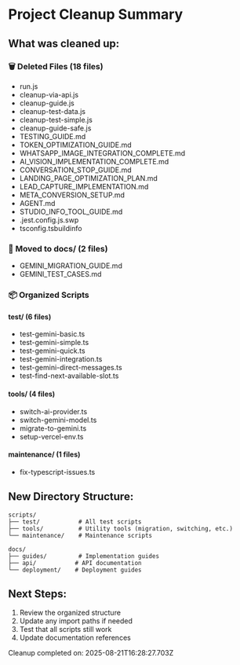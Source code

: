 # Project Cleanup Summary

## What was cleaned up:

### 🗑️ Deleted Files (18 files)
- run.js
- cleanup-via-api.js
- cleanup-guide.js
- cleanup-test-data.js
- cleanup-test-simple.js
- cleanup-guide-safe.js
- TESTING_GUIDE.md
- TOKEN_OPTIMIZATION_GUIDE.md
- WHATSAPP_IMAGE_INTEGRATION_COMPLETE.md
- AI_VISION_IMPLEMENTATION_COMPLETE.md
- CONVERSATION_STOP_GUIDE.md
- LANDING_PAGE_OPTIMIZATION_PLAN.md
- LEAD_CAPTURE_IMPLEMENTATION.md
- META_CONVERSION_SETUP.md
- AGENT.md
- STUDIO_INFO_TOOL_GUIDE.md
- .jest.config.js.swp
- tsconfig.tsbuildinfo

### 📄 Moved to docs/ (2 files)
- GEMINI_MIGRATION_GUIDE.md
- GEMINI_TEST_CASES.md

### 📦 Organized Scripts
#### test/ (6 files)
- test-gemini-basic.ts
- test-gemini-simple.ts
- test-gemini-quick.ts
- test-gemini-integration.ts
- test-gemini-direct-messages.ts
- test-find-next-available-slot.ts

#### tools/ (4 files)
- switch-ai-provider.ts
- switch-gemini-model.ts
- migrate-to-gemini.ts
- setup-vercel-env.ts

#### maintenance/ (1 files)
- fix-typescript-issues.ts

## New Directory Structure:
```
scripts/
├── test/           # All test scripts
├── tools/          # Utility tools (migration, switching, etc.)
└── maintenance/    # Maintenance scripts

docs/
├── guides/         # Implementation guides
├── api/           # API documentation
└── deployment/    # Deployment guides
```

## Next Steps:
1. Review the organized structure
2. Update any import paths if needed
3. Test that all scripts still work
4. Update documentation references

Cleanup completed on: 2025-08-21T16:28:27.703Z
